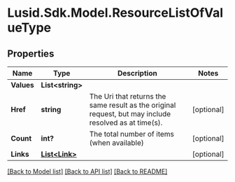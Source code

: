 # Lusid.Sdk.Model.ResourceListOfValueType
## Properties

Name | Type | Description | Notes
------------ | ------------- | ------------- | -------------
**Values** | **List&lt;string&gt;** |  | 
**Href** | **string** | The Uri that returns the same result as the original request,  but may include resolved as at time(s). | [optional] 
**Count** | **int?** | The total number of items (when available) | [optional] 
**Links** | [**List&lt;Link&gt;**](Link.md) |  | [optional] 

[[Back to Model list]](../README.md#documentation-for-models) [[Back to API list]](../README.md#documentation-for-api-endpoints) [[Back to README]](../README.md)

